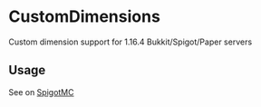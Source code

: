 # CustomDimensions
Custom dimension support for 1.16.4 Bukkit/Spigot/Paper servers

## Usage
See on [SpigotMC](https://www.spigotmc.org/resources/1-16-custom-dimensions.83731/)
